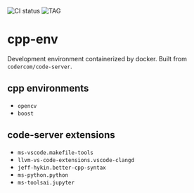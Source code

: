 ![CI status](https://github.com/Xp-speit2018/cpp-env/actions/workflows/docker-publish.yml/badge.svg)
![TAG](https://img.shields.io/github/v/tag/Xp-speit2018/cpp-env?label=stable)

# cpp-env
Development environment containerized by docker. Built from `codercom/code-server`.
## cpp environments
- `opencv`
- `boost`
## code-server extensions
- `ms-vscode.makefile-tools`
- `llvm-vs-code-extensions.vscode-clangd`
- `jeff-hykin.better-cpp-syntax`
- `ms-python.python`
- `ms-toolsai.jupyter`
